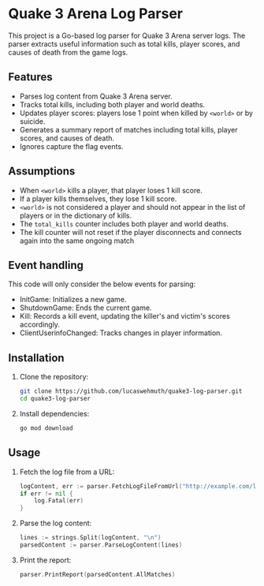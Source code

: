 # Quake 3 Arena Log Parser

This project is a Go-based log parser for Quake 3 Arena server logs. The parser extracts useful information such as total kills, player scores, and causes of death from the game logs. 

## Features

- Parses log content from Quake 3 Arena server.
- Tracks total kills, including both player and world deaths.
- Updates player scores: players lose 1 point when killed by `<world>` or by suicide.
- Generates a summary report of matches including total kills, player scores, and causes of death.
- Ignores capture the flag events.

## Assumptions

- When `<world>` kills a player, that player loses 1 kill score.
- If a player kills themselves, they lose 1 kill score.
- `<world>` is not considered a player and should not appear in the list of players or in the dictionary of kills.
- The `total_kills` counter includes both player and world deaths.
- The kill counter will not reset if the player disconnects and connects again into the same ongoing match

## Event handling
This code will only consider the below events for parsing:
- InitGame: Initializes a new game.
- ShutdownGame: Ends the current game.
- Kill: Records a kill event, updating the killer's and victim's scores accordingly.
- ClientUserinfoChanged: Tracks changes in player information.

## Installation

1. Clone the repository:
    ```sh
    git clone https://github.com/lucaswehmuth/quake3-log-parser.git
    cd quake3-log-parser
    ```

2. Install dependencies:
    ```sh
    go mod download
    ```

## Usage

1. Fetch the log file from a URL:
    ```go
    logContent, err := parser.FetchLogFileFromUrl("http://example.com/logfile.log")
    if err != nil {
        log.Fatal(err)
    }
    ```

2. Parse the log content:
    ```go
    lines := strings.Split(logContent, "\n")
    parsedContent := parser.ParseLogContent(lines)
    ```

3. Print the report:
    ```go
    parser.PrintReport(parsedContent.AllMatches)
    ```
    